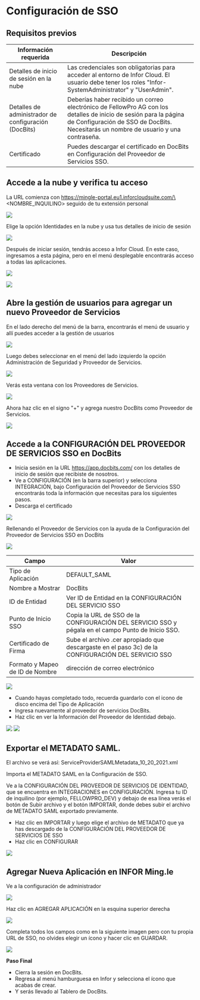 # Configuración de SSO

## Requisitos previos

| Información requerida          | Descripción                                                                                                                                       |
| ------------------------------ | ------------------------------------------------------------------------------------------------------------------------------------------------- |
| Detalles de inicio de sesión en la nube | Las credenciales son obligatorias para acceder al entorno de Infor Cloud. El usuario debe tener los roles "Infor-SystemAdministrator" y "UserAdmin". |
| Detalles de administrador de configuración (DocBits) | Deberías haber recibido un correo electrónico de FellowPro AG con los detalles de inicio de sesión para la página de Configuración de SSO de DocBits. Necesitarás un nombre de usuario y una contraseña. |
| Certificado                    | Puedes descargar el certificado en DocBits en Configuración del Proveedor de Servicios SSO.                                                                   |

## Accede a la nube y verifica tu acceso

La URL comienza con https://mingle-portal.eu1.inforcloudsuite.com/\<NOMBRE\_INQUILINO> seguido de tu extensión personal

![](https://lh7-us.googleusercontent.com/bLBEM2KCtSiztzy3htdtA8hpnR9J616ecGXPVYZIn-r\_m1tHkLeC8SJZJobl8Hu-Xju4WR7BanVq6NClf9hvbp5qXpjLVHaO9thfmE6-2ITJrlIZzv6OyG93KVhmOsdt6xiEoNrfJO8PwUFRDBblMT4)

Elige la opción Identidades en la nube y usa tus detalles de inicio de sesión

![](https://lh7-us.googleusercontent.com/aF9VyjY-cuTx5NZ9GdnyOQjZmegW9Hp5r7-8AY8SJb1Lj-\_saFTwju49KKqltxXt3ZevQ1Yr47MRQA0UdXkXeb2TnactKpxC5YV3eqkyZiYJVx-cVkolYfwuJElPEgiYMrRQSeSb5fALoUQehxQUh\_0)

Después de iniciar sesión, tendrás acceso a Infor Cloud. En este caso, ingresamos a esta página, pero en el menú desplegable encontrarás acceso a todas las aplicaciones.

![](https://lh7-us.googleusercontent.com/rUfjNI7DIYDw\_sm-KWcGaU\_xGWRZesRkyoYB\_00gOe6OUVAeFXL4UvlKWdtuz771fElXi4fC9NWahRQVLGAxAL6alR5K8edHcOdpdxu-PPfGO7O9exx61NyL4KTqNrt2AofIcnkbWyjf2EGeytPKTdA)

![](https://lh7-us.googleusercontent.com/low1Mq1NxL-Fzo72m-Wy8RPaooMuuQHBdA7rMFVcl7Ps\_G284L2Ze-BjEGy2bM7gcbeWBNeMm6yU8taNCUXgSzb9OcRWRFhQACzsg90XxmxhIfXanKz\_y8tqB4qv8I3W6HIj7SB84NzqK0IJ6UAcYbs)

## Abre la gestión de usuarios para agregar un nuevo Proveedor de Servicios

En el lado derecho del menú de la barra, encontrarás el menú de usuario y allí puedes acceder a la gestión de usuarios

![](https://lh7-us.googleusercontent.com/4SvG9pBCyZxBc-kUzwGarIdJkL4S-3bbFnxdfEQoAczOY7abTN72-MYDZ7TtIMqpvAkgsrpM\_Fz2sud5M84r8PrAXkEZHJuhIAAHCCpxqKwkmmfFVnCxiU-iLLBeAlEANp05j\_3kznyOGYqOgs1e1fo)

Luego debes seleccionar en el menú del lado izquierdo la opción Administración de Seguridad y Proveedor de Servicios.

![](https://lh7-us.googleusercontent.com/F2dwiMbEqSF8XkZz5JvuOOOjs6MoxIqUAyj3gU6QasaGEUPuPiR\_ANQuJ6wrZjnl1LWNRh2aBBvLvXNp85yfpTjnJP6cLbNoEfcjTbbDyrGfEciYu39jXwcBral6Q70IKkIvzANbJN1WjIonpDzPZQ0)

Verás esta ventana con los Proveedores de Servicios.

![](https://lh7-us.googleusercontent.com/BBANp\_qDLF8qBKXErAc65893Ya954hqNzg2U8xK-oZCXiSqr\_pboGzuLLW7cCeDjjpCzJn1Zkzc5B4IAI-NOCA\_E5EVW47AWixVGRDUkJ4NGuqAAXYM2UDmIWgi2DggfPkE2CaX0Da7CPGBNrDbe9Yo)

Ahora haz clic en el signo "+" y agrega nuestro DocBits como Proveedor de Servicios.&#x20;

![](https://lh7-us.googleusercontent.com/Ksq7zDLEy0AZ3CfobBG8ua2QXsec10nJ3UAed-LXsziZs4VVzxdydmWzP4lBgIOkfQmiCSQo4Q-773wRbsGLyvk2UG4Mj34HeyiSyRAAET7Ojr8mJFZENfAszSViM-QPpcC3AIEFOQuKWYfN0-jOsHY)

## Accede a la CONFIGURACIÓN DEL PROVEEDOR DE SERVICIOS SSO en DocBits

* Inicia sesión en la URL https://app.docbits.com/ con los detalles de inicio de sesión que recibiste de nosotros.
* Ve a CONFIGURACIÓN (en la barra superior) y selecciona INTEGRACIÓN, bajo Configuración del Proveedor de Servicios SSO encontrarás toda la información que necesitas para los siguientes pasos.
* Descarga el certificado

![](https://lh7-us.googleusercontent.com/R9VSArrCuGWySeSTYBCLHXybVdvbx37TiviLKFvgNZVfaGXITpxoNkIY4JUMuaROZ1f9BYmqfhhq5YYdRbIz5aJaLGAt7oOxZ5m47MAzgUacP-STjdEHzcy1zjgq22YUh4UrqiTrzC969upxt1qDFxs)

Rellenando el Proveedor de Servicios con la ayuda de la Configuración del Proveedor de Servicios SSO en DocBits&#x20;

![](https://lh7-us.googleusercontent.com/ATCza1efYWKWr7MfDZfa3WbK1r88L9U91fKs319lTh\_QZxyJEp5WLjjCuOqwqnA6Li-h3\_KmRzaxVujbhqTn4Xq6eHAaeAt3K5Whg4KuLPlgTHAuCU02YXaOqhPNBAWSERRwCCmuXQDknoTPosNlDgA)

| Campo                      | Valor                                                                                      |
| -------------------------- | ------------------------------------------------------------------------------------------ |
| Tipo de Aplicación           | DEFAULT\_SAML                                                                              |
| Nombre a Mostrar               | DocBits                                                                                    |
| ID de Entidad                  | Ver ID de Entidad en la CONFIGURACIÓN DEL SERVICIO SSO                                                   |
| Punto de Inicio SSO               | Copia la URL de SSO de la CONFIGURACIÓN DEL SERVICIO SSO y pégala en el campo Punto de Inicio SSO.         |
| Certificado de Firma        | Sube el archivo .cer apropiado que descargaste en el paso 3c) de la CONFIGURACIÓN DEL SERVICIO SSO |
| Formato y Mapeo de ID de Nombre | dirección de correo electrónico                                                                              |

![](https://lh7-us.googleusercontent.com/YfEUu3X34cjKrPKTLybMvRn-6rKS5aSWGoJLria08yYFZYyidnnVQKRJgzVgudPVPk8k9xWwUpzQyGi2peHFxY8UsQvXV-2twH9G-8IiFSRfoCk5eQUnoplNrttNYNYKUDjs7ckFw0BVYpzGz26Htxs)

* Cuando hayas completado todo, recuerda guardarlo con el icono de disco encima del Tipo de Aplicación
* Ingresa nuevamente al proveedor de servicios DocBits.
* Haz clic en ver la Información del Proveedor de Identidad debajo.

![](https://lh7-us.googleusercontent.com/ajA6zmOcJCNOHJM\_2fUMaObnOGzTLmjUHhOm5QfR7inIfhavc0YywcyUHalVY22ay5rG\_JtcTbUVUX7ZIn7GOPecylljFLdhrQg-JzOZ3Vcav8FM0ZdjT82otfdNYMFyPT3W3ZZuXpKJ1gUcvyx70jU)
![](https://lh7-us.googleusercontent.com/7VPP4izI8E5idcQOA3zRhCOCB5L9uZuylVcMhToiHUI3qk_fCE4n30D-ccYO3OAvAjIrrhJ-AApNMJ7tQO3DmtP3TS5n5r15YUgf_FzBCdL77a_wcAIE0zS2VjKLPB2iPaxOokPHk9G5NW86MV6sZUI)

## Exportar el METADATO SAML.

El archivo se verá así: ServiceProviderSAMLMetadata_10_20_2021.xml

Importa el METADATO SAML en la Configuración de SSO.

Ve a la CONFIGURACIÓN DEL PROVEEDOR DE SERVICIOS DE IDENTIDAD, que se encuentra en INTEGRACIONES en CONFIGURACIÓN. Ingresa tu ID de inquilino (por ejemplo, FELLOWPRO_DEV) y debajo de esa línea verás el botón de Subir archivo y el botón IMPORTAR, donde debes subir el archivo de METADATO SAML exportado previamente.

* Haz clic en IMPORTAR y luego elige el archivo de METADATO que ya has descargado de la CONFIGURACIÓN DEL PROVEEDOR DE SERVICIOS DE SSO
* Haz clic en CONFIGURAR

![](https://lh7-us.googleusercontent.com/7-v_YNgl_29WrK2lE62nEfIRQ3R5KVmOL_PeR8_ZxS8LNxHSVpHuKcNwDAmaSGTNepi0Izg64T3l3FY6XUSMZCVB-kyV3cbf0DtI-9GnspkrSibmRW3Dx2ESxZeyrkseRYRKdnmUn-GR4fmh8gUx_Rg)

## Agregar Nueva Aplicación en INFOR Ming.le

Ve a la configuración de administrador

![](https://lh7-us.googleusercontent.com/D5shQ6CN5YAbGM_0Gr6Hf7-nOlAkTXMyOSr1DntZv8NMSg-mxT5ckp2uIxpHkt4WRQGwCcpIBip9D4Q7_Z590oRQOlg36lu9Y_gq0VxHojNu8ma_3tvtYzrBlZVJJdrXPoib9cvizawCBxGaQlvZ4x8)

Haz clic en AGREGAR APLICACIÓN en la esquina superior derecha

![](https://lh7-us.googleusercontent.com/l1JjP7c7Y9Echd_xx9gEoG7zD-U9wLv-0DNpHtdycXco--1urpcmObRhW4mYngaS8U0OcSv3vA_wSvg3diSMmsC50BcSTbcMD47hsS7q3QwssdS7cY8rpNQHF7v_20_tBpZRuUhTLZ5bY6QnD53T0Lw)

Completa todos los campos como en la siguiente imagen pero con tu propia URL de SSO, no olvides elegir un ícono y hacer clic en GUARDAR.

![](https://lh7-us.googleusercontent.com/_ToZv0_KzrnCJtTprJU7FJirxGC9Vn7c632BaLbIQH8aSJCAeOaw6XxpJ3nzUKs4yI4MtEX5QxuLwf_ywjiAP_cEdVEV8fIueOGh10A46pBIEnK5cDu4PS-q2La8tbqOWQb3nkKPyfgfEYxRDlWf7bI)

**Paso Final**

* Cierra la sesión en DocBits.
* Regresa al menú hamburguesa en Infor y selecciona el ícono que acabas de crear.
* Y serás llevado al Tablero de DocBits.
